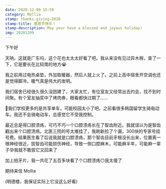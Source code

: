 ```yaml
---
date: 2020-12-09 15:59
category: Mollia
stamp: thanks-giving-2020
stamp-title: 感恩节快乐！
stamp-description: May your have a blessed and joyous holiday!
img: 20201209
---
```


<p>
下午好

天呐，这就是广东吗，这个花也太太太好看了吧。我从来没有见过异木棉，查了一下，它是要长在比较南的地方😭

我之前用过电热桌垫，外加取暖器，然后人就上火了。之前上高中宿舍开空调也还是觉得脚冷，暖气真是伟大的发明。

我们宿舍已经很久很久没团建了，大家太忙，有位室友又经常出去约会，找不到时间聚。有个室友抽奖中了烤肉券，眼看都快过期了……

🤣我们学校更多的是共享单车，可能校园太小了吧。之前看很多韩国留学生骑电动车。我还不会骑电动车，总感觉它不受我控制。

最近总是得口腔溃疡，可巧不巧一个口腔溃疡长在了智齿附近。我就误以为是智齿戳出来个口腔溃疡。北医三院的号太难挂了，我刷新捡了个漏，300块的专家号挂号费。结果医生看了后说我就是口腔溃疡，那个智齿目前牙根没长出来，位置离一根神经很近，拔智齿可能损伤神经，导致一侧口腔麻木，可能麻半年，可能麻一辈子😰我就不敢拔它又回来了

加上拍牙片，我一共花了五百多块看了个口腔溃疡😶我太傻了

期待来信
Mollia 

(明德楼，我保证实际上它没这么好看)
</p>